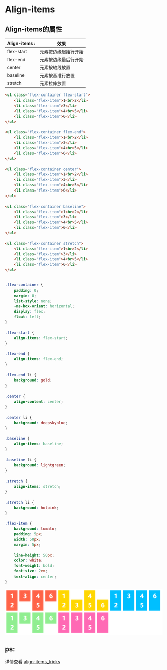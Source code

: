 # Align-items

## Align-items的属性

| Align-items : | 效果 |
| ------------- | ---- |
| flex-start    | 元素按边缘起始行开始 |
| flex-end      | 元素按边缘最后行开始 |
| center        | 元素按轴线放置 |
| baseline     | 元素按基准行放置 |
| stretch       | 元素拉伸放置 |



```html
<ul class="flex-container flex-start">
    <li class="flex-item">1<br>2</li>
    <li class="flex-item">3</li>
    <li class="flex-item">4<br>5</li>
    <li class="flex-item">6</li>
</ul>

<ul class="flex-container flex-end">
    <li class="flex-item">1<br>2</li>
    <li class="flex-item">3</li>
    <li class="flex-item">4<br>5</li>
    <li class="flex-item">6</li>
</ul>

<ul class="flex-container center">
    <li class="flex-item">1<br>2</li>
    <li class="flex-item">3</li>
    <li class="flex-item">4<br>5</li>
    <li class="flex-item">6</li>
</ul>

<ul class="flex-container baseline">
    <li class="flex-item">1<br>2</li>
    <li class="flex-item">3</li>
    <li class="flex-item">4<br>5</li>
    <li class="flex-item">6</li>
</ul>

<ul class="flex-container stretch">
    <li class="flex-item">1<br>2</li>
    <li class="flex-item">3</li>
    <li class="flex-item">4<br>5</li>
    <li class="flex-item">6</li>
</ul>
```





```css

.flex-container {
    padding: 0;
    margin: 0;
    list-style: none;
    -ms-box-orient: horizontal;
    display: flex;
    float: left;
}

.flex-start {
    align-items: flex-start;
}

.flex-end {
    align-items: flex-end;
}

.flex-end li {
    background: gold;
}

.center {
    align-content: center;
}

.center li {
    background: deepskyblue;
}

.baseline {
    align-items: baseline;
}

.baseline li {
    background: lightgreen;
}

.stretch {
    align-items: stretch;
}

.stretch li {
    background: hotpink;
}

.flex-item {
    background: tomato;
    padding: 5px;
    width: 50px;
    margin: 5px;

    line-height: 50px;
    color: white;
    font-weight: bold;
    font-size: 2em;
    text-align: center;
}
```



![演示图](./img/align-items.png)



## ps:

详情查看 [align-items_tricks](<https://css-tricks.com/almanac/properties/a/align-items/>)

